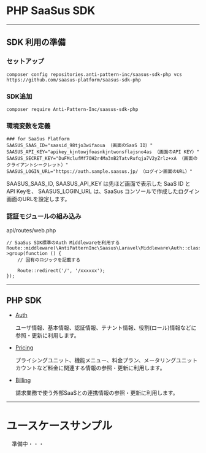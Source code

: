 # PHP SaaSus SDK

---
## SDK 利用の準備

### セットアップ
```
composer config repositories.anti-pattern-inc/saasus-sdk-php vcs https://github.com/saasus-platform/saasus-sdk-php
```
### SDK追加
```
composer require Anti-Pattern-Inc/saasus-sdk-php
```

### 環境変数を定義
```
### for SaaSus Platform
SAASUS_SAAS_ID="saasid_98tjo3wifaoua （画面のSaaS ID）"
SAASUS_API_KEY="apikey_kjntowjfoasnkjntwonsflajsno4as （画面のAPI KEY）"
SAASUS_SECRET_KEY="DuFMclufMf7OH2r4Ma3nB2TatvRufqja7V2yZrlz+xA （画面のクライアントシークレット）"
SAASUS_LOGIN_URL="https://auth.sample.saasus.jp/　（ログイン画面のURL）"
```
SAASUS_SAAS_ID, SAASUS_API_KEY は先ほど画面で表示した SaaS ID と API Keyを、
SAASUS_LOGIN_URL は、SaaSus コンソールで作成したログイン画面のURLを設定します。


### 認証モジュールの組み込み

api/routes/web.php

```
// SaaSus SDK標準のAuth Middlewareを利用する
Route::middleware(\AntiPatternInc\Saasus\Laravel\Middleware\Auth::class)->group(function () {
    // 固有のロジックを記載する

    Route::redirect('/', '/xxxxxx');
});
```

---
## PHP SDK
- [Auth](./generated/Auth/README.md)

    ユーザ情報、基本情報、認証情報、テナント情報、役割(ロール)情報などに参照・更新に利用します。

- [Pricing](./generated/Pricing/README.md)

    プライシングユニット、機能メニュー、料金プラン、メータリングユニットカウントなど料金に関連する情報の参照・更新に利用します。

- [Billing](./generated/Billing/README.md)

    請求業務で使う外部SaaSとの連携情報の参照・更新に利用します。


---
# ユースケースサンプル
　準備中・・・

